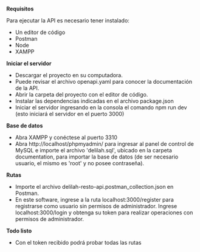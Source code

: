 
<strong>Requisitos</strong>

Para ejecutar la API es necesario tener instalado:
<ul>
<li>Un editor de código</li>
<li>Postman</li>
<li>Node</li> 
<li>XAMPP</li>
</ul>

<strong>Iniciar el servidor</strong>

<ul>
<li>Descargar el proyecto en su computadora.</li>
<li>Puede revisar el archivo openapi.yaml para conocer la documentación de la API.</li>
<li>Abrir la carpeta del proyecto con el editor de código.</li>
<li>Instalar las dependencias indicadas en el archivo package.json </li>
<li>Iniciar el servidor ingresando en la consola el comando
npm run dev (esto iniciará el servidor en el puerto 3000)</li>
</ul>

<strong>Base de datos</strong>
<ul>
<li>Abra XAMPP y conéctese al puerto 3310</li>
<li>Abra http://localhost/phpmyadmin/ para ingresar al panel de control de MySQL e importe el archivo 'delilah.sql', ubicado en la carpeta documentation, para importar la base de datos (de ser necesario usuario, el mismo es 'root' y no posee contraseña).</li>
</ul>

<strong>Rutas</strong>
<ul>
<li>Importe el archivo delilah-resto-api.postman_collection.json en Postman.</li>
<li>En este software, ingrese a la ruta localhost:3000/register para registrarse como usuario sin permisos de administrador. Ingrese  localhost:3000/login y obtenga su token para realizar operaciones con permisos de administrador. </li>
</ul>
<strong>Todo listo</strong>
<ul>
<li>Con el token recibido podrá probar todas las rutas</li>
</ul>
